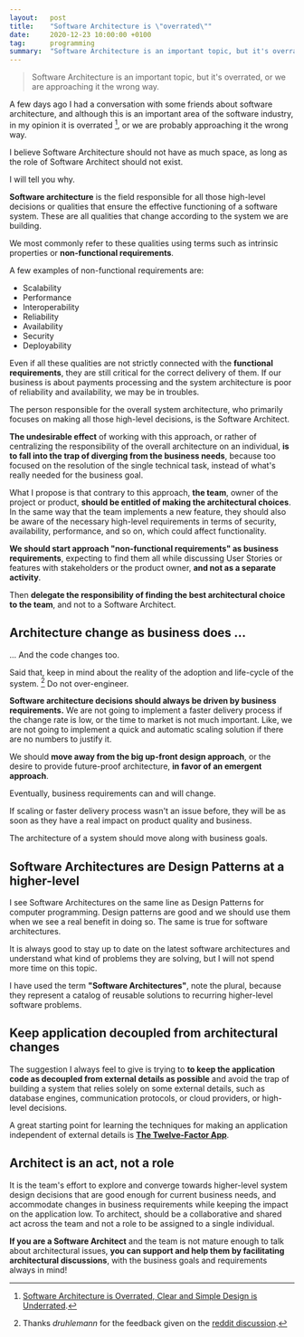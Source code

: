 ```yaml
---
layout:   post
title:    "Software Architecture is \"overrated\""
date:     2020-12-23 10:00:00 +0100
tag:      programming
summary:  "Software Architecture is an important topic, but it's overrated, or we are approaching it the wrong way."
---
```


> Software Architecture is an important topic, but it's overrated, or we are approaching it the wrong way.

A few days ago I had a conversation with some friends about software architecture, and although this is an important area of the software industry, in my opinion it is overrated [^1], or we are probably approaching it the wrong way.

I believe Software Architecture should not have as much space, as long as the role of Software Architect should not exist.

I will tell you why.

**Software architecture** is the field responsible for all those high-level decisions or qualities that ensure the effective functioning of a software system. These are all qualities that change according to the system we are building.

We most commonly refer to these qualities using terms such as intrinsic properties or **non-functional requirements**.

A few examples of non-functional requirements are:

- Scalability
- Performance
- Interoperability
- Reliability
- Availability
- Security
- Deployability

Even if all these qualities are not strictly connected with the **functional requirements**, they are still critical for the correct delivery of them. If our business is about payments processing and the system architecture is poor of reliability and availability, we may be in troubles.

The person responsible for the overall system architecture, who primarily focuses on making all those high-level decisions, is the Software Architect.

**The undesirable effect** of working with this approach, or rather of centralizing the responsibility of the overall architecture on an individual, **is to fall into the trap of diverging from the business needs**, because too focused on the resolution of the single technical task, instead of what's really needed for the business goal.

What I propose is that contrary to this approach, **the team**, owner of the project or product, **should be entitled of making the architectural choices**. In the same way that the team implements a new feature, they should also be aware of the necessary high-level requirements in terms of security, availability, performance, and so on, which could affect functionality.

**We should start approach "non-functional requirements" as business requirements**, expecting to find them all while discussing User Stories or features with stakeholders or the product owner, **and not as a separate activity**.

Then **delegate the responsibility of finding the best architectural choice to the team**, and not to a Software Architect.

## Architecture change as business does ...

... And the code changes too.

Said that, keep in mind about the reality of the adoption and life-cycle of the system. [^2] Do not over-engineer.

**Software architecture decisions should always be driven by business requirements.** We are not going to implement a faster delivery process if the change rate is low, or the time to market is not much important. Like, we are not going to implement a quick and automatic scaling solution if there are no numbers to justify it.

We should **move away from the big up-front design approach**, or the desire to provide future-proof architecture, **in favor of an emergent approach**.

Eventually, business requirements can and will change.

If scaling or faster delivery process wasn't an issue before, they will be as soon as they have a real impact on product quality and business.

The architecture of a system should move along with business goals.

## Software Architectures are Design Patterns at a higher-level

I see Software Architectures on the same line as Design Patterns for computer programming. Design patterns are good and we should use them when we see a real benefit in doing so. The same is true for software architectures.

It is always good to stay up to date on the latest software architectures and understand what kind of problems they are solving, but I will not spend more time on this topic.

I have used the term **"Software Architectures"**, note the plural, because they represent a catalog of reusable solutions to recurring higher-level software problems.

## Keep application decoupled from architectural changes

The suggestion I always feel to give is trying to **to keep the application code as decoupled from external details as possible** and avoid the trap of building a system that relies solely on some external details, such as database engines, communication protocols, or cloud providers, or high-level decisions.

A great starting point for learning the techniques for making an application independent of external details is [**The Twelve-Factor App**](https://12factor.net/).

## Architect is an act, not a role

It is the team's effort to explore and converge towards higher-level system design decisions that are good enough for current business needs, and accommodate changes in business requirements while keeping the impact on the application low. To architect, should be a collaborative and shared act across the team and not a role to be assigned to a single individual.

**If you are a Software Architect** and the team is not mature enough to talk about architectural issues, **you can support and help them by facilitating architectural discussions**, with the business goals and requirements always in mind!

[^1]: [Software Architecture is Overrated, Clear and Simple Design is Underrated](https://blog.pragmaticengineer.com/software-architecture-is-overrated/).
[^2]: Thanks _druhlemann_ for the feedback given on the [reddit discussion](https://www.reddit.com/r/programming/comments/kizie4/software_architecture_is_overrated_questions_and/).